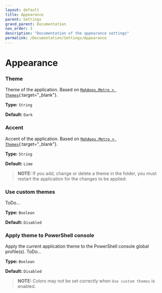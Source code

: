 ```yaml
---
layout: default
title: Appearance
parent: Settings
grand_parent: Documentation
nav_order: 3
description: "Documentation of the appearance settings"
permalink: /Documentation/Settings/Appearance
---
```


# Appearance

### Theme

Theme of the application. Based on [`MahApps.Metro > Themes`](https://mahapps.com/docs/themes/usage){:target="\_blank"}.

**Type:** `String`

**Default:** `Dark`

### Accent

Accent of the application. Based on [`MahApps.Metro > Themes`](https://mahapps.com/docs/themes/usage){:target="\_blank"}.

**Type:** `String`

**Default:** `Lime`

> **NOTE:** If you add, change or delete a theme in the folder, you must restart the application for the changes to be applied.

### Use custom themes

ToDo...

**Type:** `Boolean`

**Default:** `Disabled`

### Apply theme to PowerShell console

Apply the current application theme to the PowerShell console global profile(s). ToDo...

**Type:** `Boolean`

**Default:** `Disabled`


> **NOTE:**  Colors may not be set correctly when `Use custom themes` is enabled.
